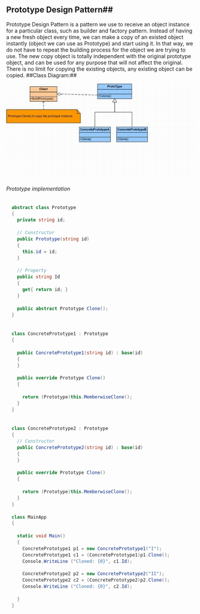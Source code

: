 ## Prototype Design Pattern##
Prototype Design Pattern is a pattern we use to receive an object instance for a particular class, such as builder and factory pattern. Instead of having a new fresh object every time, we can make a copy of an existed object instantly (object we can use as Prototype) and start using it. In that way, we do not have to repeat the building process for the object we are trying to use. The new copy object is totally independent with the original prototype object, and can be used for any purpose that will not affect the original. There is no limit for copying the existing objects, any existing object can be copied. 
##Class Diagram:##

![](Prototype.JPG)

 
###### Prototype implementation
~~~c#
  abstract class Prototype
  {
    private string id;

    // Constructor 
    public Prototype(string id)
    {
      this.id = id;
    }

    // Property 
    public string Id
    {
      get{ return id; }
    }

    public abstract Prototype Clone();
  }

  
  class ConcretePrototype1 : Prototype
  {
    
    public ConcretePrototype1(string id) : base(id) 
    {
    }

    public override Prototype Clone()
    {
      
      return (Prototype)this.MemberwiseClone();
    }
  }

  
  class ConcretePrototype2 : Prototype
  {
    // Constructor 
    public ConcretePrototype2(string id) : base(id) 
    {
    }

    public override Prototype Clone()
    {
    
      return (Prototype)this.MemberwiseClone();
    }
  }

  class MainApp
  {
 
    static void Main()
    {
      ConcretePrototype1 p1 = new ConcretePrototype1("I");
      ConcretePrototype1 c1 = (ConcretePrototype1)p1.Clone();
      Console.WriteLine ("Cloned: {0}", c1.Id);

      ConcretePrototype2 p2 = new ConcretePrototype2("II");
      ConcretePrototype2 c2 = (ConcretePrototype2)p2.Clone();
      Console.WriteLine ("Cloned: {0}", c2.Id);

    }
  }

~~~